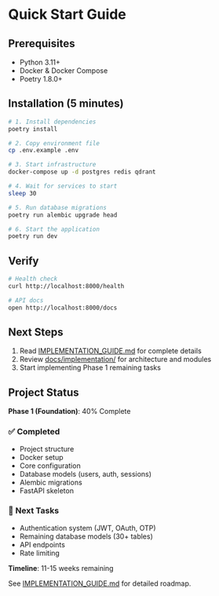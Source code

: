 # Quick Start Guide

## Prerequisites

- Python 3.11+
- Docker & Docker Compose
- Poetry 1.8.0+

## Installation (5 minutes)

```bash
# 1. Install dependencies
poetry install

# 2. Copy environment file
cp .env.example .env

# 3. Start infrastructure
docker-compose up -d postgres redis qdrant

# 4. Wait for services to start
sleep 30

# 5. Run database migrations
poetry run alembic upgrade head

# 6. Start the application
poetry run dev
```

## Verify

```bash
# Health check
curl http://localhost:8000/health

# API docs
open http://localhost:8000/docs
```

## Next Steps

1. Read [IMPLEMENTATION_GUIDE.md](IMPLEMENTATION_GUIDE.md) for complete details
2. Review [docs/implementation/](docs/implementation/) for architecture and modules
3. Start implementing Phase 1 remaining tasks

## Project Status

**Phase 1 (Foundation)**: 40% Complete

### ✅ Completed
- Project structure
- Docker setup
- Core configuration
- Database models (users, auth, sessions)
- Alembic migrations
- FastAPI skeleton

### 🚧 Next Tasks
- Authentication system (JWT, OAuth, OTP)
- Remaining database models (30+ tables)
- API endpoints
- Rate limiting

**Timeline**: 11-15 weeks remaining

See [IMPLEMENTATION_GUIDE.md](IMPLEMENTATION_GUIDE.md) for detailed roadmap.
